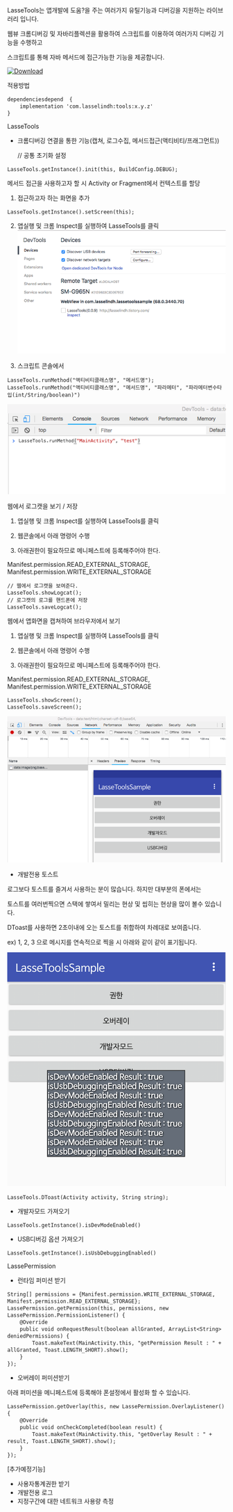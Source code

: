 
LasseTools는 앱개발에 도움?을 주는 여러가지 유틸기능과 디버깅을 지원하는 라이브러리 입니다.

웹뷰 크롬디버깅 및 자바리플렉션을 활용하여 스크립트를 이용하여 여러가지 디버깅 기능을 수행하고 

스크립트를 통해 자바 메서드에 접근가능한 기능을 제공합니다.


[ ![Download](https://api.bintray.com/packages/hanjuwan/maven/tools/images/download.svg) ](https://bintray.com/hanjuwan/maven/tools/_latestVersion)

적용방법 
``` 
dependenciesdepend  {
    implementation 'com.lasselindh:tools:x.y.z'
}
```

LasseTools


- 크롬디버깅 연결을 통한 기능(캡쳐, 로그수집, 메서드접근(액티비티/프래그먼트))


  // 공통 초기화 설정
```
LasseTools.getInstance().init(this, BuildConfig.DEBUG);
``` 
  메서드 접근을 사용하고자 할 시 Activity or Fragment에서 컨텍스트를 할당
  1) 접근하고자 하는 화면을 추가
```
LasseTools.getInstance().setScreen(this);
```
  2) 앱실행 및 크롬 Inspect를 실행하여 LasseTools를 클릭
  ![inspect](./images/inspect.png)
  
  3) 스크립트 콘솔에서 
```
LasseTools.runMethod("액티비티클래스명", "메서드명");
LasseTools.runMethod("액티비티클래스명", "메서드명", "파라메터", "파라메터변수타입(int/String/boolean)")
```
  ![console](./images/console.png)
  
  
  웹에서 로그캣을 보기 / 저장
  1) 앱실행 및 크롬 Inspect를 실행하여 LasseTools를 클릭
  
  2) 웹콘솔에서 아래 명령어 수행
  
  3) 아래권한이 필요하므로 메니페스트에 등록해주어야 한다.
  
  Manifest.permission.READ_EXTERNAL_STORAGE,
  Manifest.permission.WRITE_EXTERNAL_STORAGE
```
// 웹에서 로그캣을 보여준다. 
LasseTools.showLogcat();
// 로그캣의 로그를 핸드폰에 저장 
LasseTools.saveLogcat();
```
  
  웹에서 앱화면을 캡쳐하여 브라우저에서 보기 
  1) 앱실행 및 크롬 Inspect를 실행하여 LasseTools를 클릭
  
  2) 웹콘솔에서 아래 명령어 수행
  
  3) 아래권한이 필요하므로 메니페스트에 등록해주어야 한다.
  
  Manifest.permission.READ_EXTERNAL_STORAGE,
  Manifest.permission.WRITE_EXTERNAL_STORAGE
```
LasseTools.showScreen();
LasseTools.saveScreen();
```
![showscreen](./images/showscreen.png)
  
  

  
  

  
  - 개발전용 토스트

  로그보다 토스트를 즐겨서 사용하는 분이 많습니다. 하지만 대부분의 폰에서는
  
  토스트를 여러번찍으면 스택에 쌓여서 밀리는 현상 및 씹히는 현상을 많이 볼수 있습니다.
  
  DToast를 사용하면 2초이내에 오는 토스트를 취합하여 차례대로 보여줍니다. 
  
  ex) 1, 2, 3 으로 메시지를 연속적으로 찍을 시 아래와 같이 같이 표기됩니다.
  
  ![toast](./images/toast.png)
  
```
LasseTools.DToast(Activity activity, String string);
```
- 개발자모드 가져오기
```
LasseTools.getInstance().isDevModeEnabled()
```
- USB디버깅 옵션 가져오기
```
LasseTools.getInstance().isUsbDebuggingEnabled()
```


LassePermission
- 런타임 퍼미션 받기



```
String[] permissions = {Manifest.permission.WRITE_EXTERNAL_STORAGE, Manifest.permission.READ_EXTERNAL_STORAGE};
LassePermission.getPermission(this, permissions, new LassePermission.PermissionListener() {
    @Override
    public void onRequestResult(boolean allGranted, ArrayList<String> deniedPermissions) {
        Toast.makeText(MainActivity.this, "getPermission Result : " + allGranted, Toast.LENGTH_SHORT).show();  
    }
});
```
  
- 오버레이 퍼미션받기

아래 퍼미션을 메니페스트에 등록해야 폰설정에서 활성화 할 수 있습니다. 

<uses-permission android:name="android.permission.SYSTEM_ALERT_WINDOW" />


```
LassePermission.getOverlay(this, new LassePermission.OverlayListener() {
    @Override
    public void onCheckCompleted(boolean result) {
        Toast.makeText(MainActivity.this, "getOverlay Result : " + result, Toast.LENGTH_SHORT).show();
    }
});
```
  
[추가예정기능]
- 사용자통계권한 받기
- 개발전용 로그
- 지정구간에 대한 네트워크 사용량 측정
